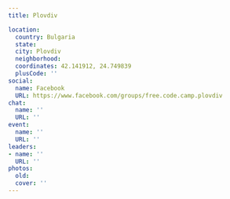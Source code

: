 ```yaml
---
title: Plovdiv

location:
  country: Bulgaria
  state: 
  city: Plovdiv
  neighborhood: 
  coordinates: 42.141912, 24.749839
  plusCode: ''
social:
  name: Facebook
  URL: https://www.facebook.com/groups/free.code.camp.plovdiv
chat:
  name: ''
  URL: ''
event:
  name: ''
  URL: ''
leaders:
- name: ''
  URL: ''
photos:
  old: 
  cover: ''
---
```


